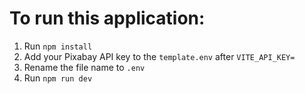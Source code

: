 # To run this application:

1. Run `npm install`
2. Add your Pixabay API key to the `template.env` after `VITE_API_KEY=`
3. Rename the file name to `.env`
4. Run `npm run dev`

